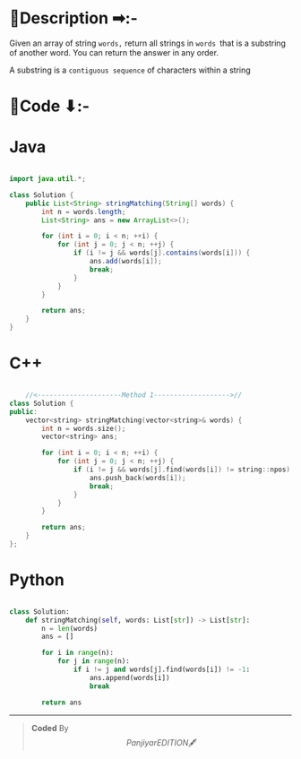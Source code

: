 # 📍Description ➡:-
<!-- Describe your first thoughts on how to solve this problem. -->
Given an array of string `words,` return all strings in `words `that is a substring of another word. You can return the answer in any order.

A substring is a `contiguous sequence` of characters within a string


# 📝Code ⬇:-



# Java
```java []

import java.util.*;

class Solution {
    public List<String> stringMatching(String[] words) {
        int n = words.length;
        List<String> ans = new ArrayList<>();

        for (int i = 0; i < n; ++i) {
            for (int j = 0; j < n; ++j) {
                if (i != j && words[j].contains(words[i])) {
                    ans.add(words[i]);
                    break;
                }
            }
        }

        return ans;
    }
}

```

# C++
``` cpp []

    //<---------------------Method 1------------------->//
class Solution {
public:
    vector<string> stringMatching(vector<string>& words) {
        int n = words.size();
        vector<string> ans;

        for (int i = 0; i < n; ++i) {
            for (int j = 0; j < n; ++j) {
                if (i != j && words[j].find(words[i]) != string::npos) {
                    ans.push_back(words[i]);
                    break;
                }
            }
        }

        return ans;
    }
};
```

# Python
``` python []

class Solution:
    def stringMatching(self, words: List[str]) -> List[str]:
        n = len(words)
        ans = []

        for i in range(n):
            for j in range(n):
                if i != j and words[j].find(words[i]) != -1:
                    ans.append(words[i])
                    break

        return ans   
```

---

>    **Coded** By $$Panjiyar EDITION 🖋  $$

               



